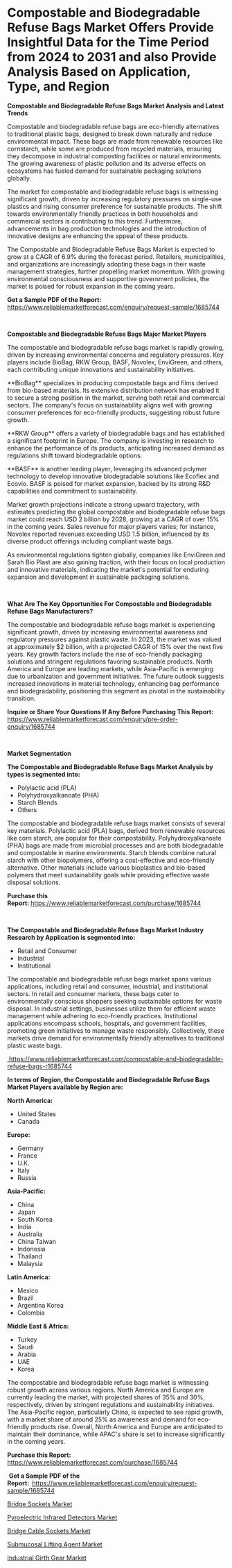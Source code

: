 <p><h1>Compostable and Biodegradable Refuse Bags Market Offers Provide Insightful Data for the Time Period from 2024 to 2031 and also Provide Analysis Based on Application, Type, and Region</h1></p><p><strong>Compostable and Biodegradable Refuse Bags Market Analysis and Latest Trends</strong></p>
<p><p>Compostable and biodegradable refuse bags are eco-friendly alternatives to traditional plastic bags, designed to break down naturally and reduce environmental impact. These bags are made from renewable resources like cornstarch, while some are produced from recycled materials, ensuring they decompose in industrial composting facilities or natural environments. The growing awareness of plastic pollution and its adverse effects on ecosystems has fueled demand for sustainable packaging solutions globally.</p><p>The market for compostable and biodegradable refuse bags is witnessing significant growth, driven by increasing regulatory pressures on single-use plastics and rising consumer preference for sustainable products. The shift towards environmentally friendly practices in both households and commercial sectors is contributing to this trend. Furthermore, advancements in bag production technologies and the introduction of innovative designs are enhancing the appeal of these products.</p><p>The Compostable and Biodegradable Refuse Bags Market is expected to grow at a CAGR of 6.9% during the forecast period. Retailers, municipalities, and organizations are increasingly adopting these bags in their waste management strategies, further propelling market momentum. With growing environmental consciousness and supportive government policies, the market is poised for robust expansion in the coming years.</p></p>
<p><strong>Get a Sample PDF of the Report:&nbsp;</strong> <a href="https://www.reliablemarketforecast.com/enquiry/request-sample/1685744?utm_campaign=1833&utm_medium=2&utm_source=Github&utm_content=ia&utm_term=17122024&utm_id=compostable-and-biodegradable-refuse-bags">https://www.reliablemarketforecast.com/enquiry/request-sample/1685744</a></p>
<p>&nbsp;</p>
<p><strong>Compostable and Biodegradable Refuse Bags Major Market Players</strong></p>
<p><p>The compostable and biodegradable refuse bags market is rapidly growing, driven by increasing environmental concerns and regulatory pressures. Key players include BioBag, RKW Group, BASF, Novolex, EnviGreen, and others, each contributing unique innovations and sustainability initiatives.</p><p>**BioBag** specializes in producing compostable bags and films derived from bio-based materials. Its extensive distribution network has enabled it to secure a strong position in the market, serving both retail and commercial sectors. The company's focus on sustainability aligns well with growing consumer preferences for eco-friendly products, suggesting robust future growth.</p><p>**RKW Group** offers a variety of biodegradable bags and has established a significant footprint in Europe. The company is investing in research to enhance the performance of its products, anticipating increased demand as regulations shift toward biodegradable options.</p><p>**BASF** is another leading player, leveraging its advanced polymer technology to develop innovative biodegradable solutions like Ecoflex and Ecovio. BASF is poised for market expansion, backed by its strong R&D capabilities and commitment to sustainability.</p><p>Market growth projections indicate a strong upward trajectory, with estimates predicting the global compostable and biodegradable refuse bags market could reach USD 2 billion by 2028, growing at a CAGR of over 15% in the coming years. Sales revenue for major players varies; for instance, Novolex reported revenues exceeding USD 1.5 billion, influenced by its diverse product offerings including compliant waste bags. </p><p>As environmental regulations tighten globally, companies like EnviGreen and Sarah Bio Plast are also gaining traction, with their focus on local production and innovative materials, indicating the market's potential for enduring expansion and development in sustainable packaging solutions.</p></p>
<p>&nbsp;</p>
<p><strong>What Are The Key Opportunities For Compostable and Biodegradable Refuse Bags Manufacturers?</strong></p>
<p><p>The compostable and biodegradable refuse bags market is experiencing significant growth, driven by increasing environmental awareness and regulatory pressures against plastic waste. In 2023, the market was valued at approximately $2 billion, with a projected CAGR of 15% over the next five years. Key growth factors include the rise of eco-friendly packaging solutions and stringent regulations favoring sustainable products. North America and Europe are leading markets, while Asia-Pacific is emerging due to urbanization and government initiatives. The future outlook suggests increased innovations in material technology, enhancing bag performance and biodegradability, positioning this segment as pivotal in the sustainability transition.</p></p>
<p><strong>Inquire or Share Your Questions If Any Before Purchasing This Report:</strong> <a href="https://www.reliablemarketforecast.com/enquiry/pre-order-enquiry/1685744?utm_campaign=1833&utm_medium=2&utm_source=Github&utm_content=ia&utm_term=17122024&utm_id=compostable-and-biodegradable-refuse-bags">https://www.reliablemarketforecast.com/enquiry/pre-order-enquiry/1685744</a></p>
<p>&nbsp;</p>
<p><strong>Market Segmentation</strong></p>
<p><strong>The Compostable and Biodegradable Refuse Bags Market Analysis by types is segmented into:</strong></p>
<p><ul><li>Polylactic acid (PLA)</li><li>Polyhydroxyalkanoate (PHA)</li><li>Starch Blends</li><li>Others</li></ul></p>
<p><p>The compostable and biodegradable refuse bags market consists of several key materials. Polylactic acid (PLA) bags, derived from renewable resources like corn starch, are popular for their compostability. Polyhydroxyalkanoate (PHA) bags are made from microbial processes and are both biodegradable and compostable in marine environments. Starch blends combine natural starch with other biopolymers, offering a cost-effective and eco-friendly alternative. Other materials include various bioplastics and bio-based polymers that meet sustainability goals while providing effective waste disposal solutions.</p></p>
<p><strong>Purchase this Report:&nbsp;</strong><a href="https://www.reliablemarketforecast.com/purchase/1685744?utm_campaign=1833&utm_medium=2&utm_source=Github&utm_content=ia&utm_term=17122024&utm_id=compostable-and-biodegradable-refuse-bags">https://www.reliablemarketforecast.com/purchase/1685744</a></p>
<p>&nbsp;</p>
<p><strong>The Compostable and Biodegradable Refuse Bags Market Industry Research by Application is segmented into:</strong></p>
<p><ul><li>Retail and Consumer</li><li>Industrial</li><li>Institutional</li></ul></p>
<p><p>The compostable and biodegradable refuse bags market spans various applications, including retail and consumer, industrial, and institutional sectors. In retail and consumer markets, these bags cater to environmentally conscious shoppers seeking sustainable options for waste disposal. In industrial settings, businesses utilize them for efficient waste management while adhering to eco-friendly practices. Institutional applications encompass schools, hospitals, and government facilities, promoting green initiatives to manage waste responsibly. Collectively, these markets drive demand for environmentally friendly alternatives to traditional plastic waste bags.</p></p>
<p><a href="https://www.reliablemarketforecast.com/compostable-and-biodegradable-refuse-bags-r1685744?utm_campaign=1833&utm_medium=2&utm_source=Github&utm_content=ia&utm_term=17122024&utm_id=compostable-and-biodegradable-refuse-bags">&nbsp;https://www.reliablemarketforecast.com/compostable-and-biodegradable-refuse-bags-r1685744</a></p>
<p><strong>In terms of Region, the Compostable and Biodegradable Refuse Bags Market Players available by Region are:</strong></p>
<p>
    <p> <strong> North America: </strong>
        <ul>
            <li>United States</li>
            <li>Canada</li>
        </ul>
        </p> 
    <p> <strong> Europe: </strong>
        <ul>
            <li>Germany</li>
            <li>France</li>
            <li>U.K.</li>
            <li>Italy</li>
            <li>Russia</li>
        </ul>
        </p> 
    <p> <strong> Asia-Pacific: </strong>
        <ul>
            <li>China</li>
            <li>Japan</li>
            <li>South Korea</li>
            <li>India</li>
            <li>Australia</li>
            <li>China Taiwan</li>
            <li>Indonesia</li>
            <li>Thailand</li>
            <li>Malaysia</li>
        </ul>
        </p> 
    <p> <strong> Latin America: </strong>
        <ul>
            <li>Mexico</li>
            <li>Brazil</li>
            <li>Argentina Korea</li>
            <li>Colombia</li>
        </ul>
        </p> 
    <p> <strong> Middle East & Africa: </strong>
        <ul>
            <li>Turkey</li>
            <li>Saudi</li>
            <li>Arabia</li>
            <li>UAE</li>
            <li>Korea</li>
        </ul>
    </p>
    </p>
<p><p>The compostable and biodegradable refuse bags market is witnessing robust growth across various regions. North America and Europe are currently leading the market, with projected shares of 35% and 30%, respectively, driven by stringent regulations and sustainability initiatives. The Asia-Pacific region, particularly China, is expected to see rapid growth, with a market share of around 25% as awareness and demand for eco-friendly products rise. Overall, North America and Europe are anticipated to maintain their dominance, while APAC's share is set to increase significantly in the coming years.</p></p>
<p><strong>Purchase this Report: </strong><a href="https://www.reliablemarketforecast.com/purchase/1685744?utm_campaign=1833&utm_medium=2&utm_source=Github&utm_content=ia&utm_term=17122024&utm_id=compostable-and-biodegradable-refuse-bags">https://www.reliablemarketforecast.com/purchase/1685744</a></p>
<p>&nbsp;<strong>Get a Sample PDF of the Report:&nbsp;&nbsp;</strong><a href="https://www.reliablemarketforecast.com/enquiry/request-sample/1685744?utm_campaign=1833&utm_medium=2&utm_source=Github&utm_content=ia&utm_term=17122024&utm_id=compostable-and-biodegradable-refuse-bags">https://www.reliablemarketforecast.com/enquiry/request-sample/1685744</a></p>
<p><strong></strong></p>
<p><p><a href="https://www.linkedin.com/pulse/bridge-sockets-market-analysis-report-2024-2031-challenges-qiqtf?utm_campaign=1833&utm_medium=2&utm_source=Github&utm_content=ia&utm_term=17122024&utm_id=compostable-and-biodegradable-refuse-bags">Bridge Sockets Market</a></p><p><a href="https://www.linkedin.com/pulse/insightful-pyroelectric-infrared-detectors-market-report-2024-2031-6ywzf?utm_campaign=1833&utm_medium=2&utm_source=Github&utm_content=ia&utm_term=17122024&utm_id=compostable-and-biodegradable-refuse-bags">Pyroelectric Infrared Detectors Market</a></p><p><a href="https://www.linkedin.com/pulse/bridge-cable-sockets-market-forecasted-from-2024-2031-expanding-xoktf?utm_campaign=1833&utm_medium=2&utm_source=Github&utm_content=ia&utm_term=17122024&utm_id=compostable-and-biodegradable-refuse-bags">Bridge Cable Sockets Market</a></p><p><a href="https://github.com/FassouRP/Market-Research-Report-List-6/blob/main/submucosal-lifting-agent-market.md?utm_campaign=1833&utm_medium=2&utm_source=Github&utm_content=ia&utm_term=17122024&utm_id=compostable-and-biodegradable-refuse-bags">Submucosal Lifting Agent Market</a></p><p><a href="https://www.linkedin.com/pulse/analyzing-industrial-girth-gear-market-worth-projected-64-6uraf?utm_campaign=1833&utm_medium=2&utm_source=Github&utm_content=ia&utm_term=17122024&utm_id=compostable-and-biodegradable-refuse-bags">Industrial Girth Gear Market</a></p></p>